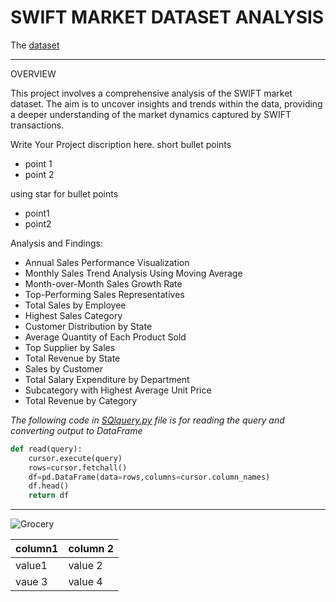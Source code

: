 # SWIFT MARKET DATASET ANALYSIS

The [dataset](https://github.com/DhruvTokas112/Sales-project/blob/main/SwiftMarket-data.sql)

---
OVERVIEW

This project involves a comprehensive analysis of the SWIFT market dataset. The aim is to uncover insights and trends within the data, providing a deeper understanding of the market dynamics captured by SWIFT transactions.

Write Your Project discription here.
short bullet points
- point 1
- point 2

using star for bullet points
* point1
* point2


Analysis and Findings:
* Annual Sales Performance Visualization
* Monthly Sales Trend Analysis Using Moving Average
* Month-over-Month Sales Growth Rate
* Top-Performing Sales Representatives
* Total Sales by Employee
* Highest Sales Category
* Customer Distribution by State
* Average Quantity of Each Product Sold
* Top Supplier by Sales
* Total Revenue by State
* Sales by Customer
* Total Salary Expenditure by Department
* Subcategory with Highest Average Unit Price
* Total Revenue by Category


_The following code in [SQlquery.py](https://github.com/DhruvTokas112/Sales-project/blob/main/SQLquery.py) file is for reading the query and converting output to DataFrame_
```python
def read(query):
    cursor.execute(query)
    rows=cursor.fetchall()
    df=pd.DataFrame(data=rows,columns=cursor.column_names)
    df.head()
    return df
```
***
![Grocery](https://5.imimg.com/data5/KQ/LQ/VE/SELLER-14757215/shopping-mall-construction.jpg)

| column1 | column 2|
|---------|---------|
| value1  | value 2 |
| vaue 3  | value 4 |


